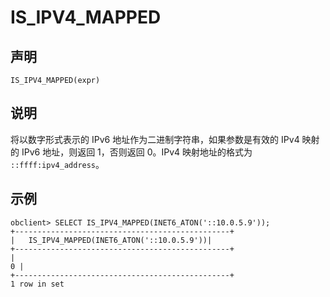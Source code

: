 IS_IPV4_MAPPED 
===================================



声明 
-----------------------

```unknow
IS_IPV4_MAPPED(expr)
```



说明 
-----------------------

将以数字形式表示的 IPv6 地址作为二进制字符串，如果参数是有效的 IPv4 映射的 IPv6 地址，则返回 1，否则返回 0。IPv4 映射地址的格式为 `::ffff:ipv4_address`。

示例 
-----------------------

```unknow
obclient> SELECT IS_IPV4_MAPPED(INET6_ATON('::10.0.5.9'));
+------------------------------------------------+
|   IS_IPV4_MAPPED(INET6_ATON('::10.0.5.9'))|
+------------------------------------------------+
|                                                                     0 |
+------------------------------------------------+
1 row in set
```


